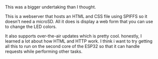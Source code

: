 This was a bigger undertaking than I thought. 

This is a webserver that hosts an HTML and CSS file using SPIFFS so it doesn't need a microSD.
All it does is display a web form that you can use to change the LED colors.

It also supports over-the-air updates which is pretty cool.
honestly, I learned a lot about how HTML and HTTP work. 
I think i want to try getting all this to run on the second core of the ESP32 so that it can handle requests while performing other tasks.
